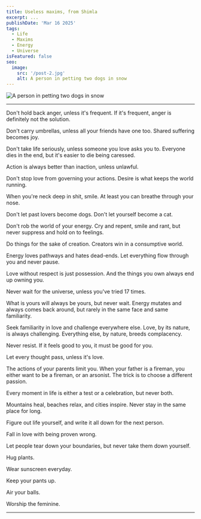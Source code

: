 ```yaml
---
title: Useless maxims, from Shimla
excerpt: ...
publishDate: 'Mar 16 2025'
tags:
  - Life
  - Maxims
  - Energy
  - Universe
isFeatured: false
seo:
  image:
    src: '/post-2.jpg'
    alt: A person in petting two dogs in snow
---
```


![A person in petting two dogs in snow](/post-2.jpg)

---

Don't hold back anger, unless it's frequent. If it's frequent, anger is definitely not the solution.

Don't carry umbrellas, unless all your friends have one too. Shared suffering becomes joy.

Don't take life seriously, unless someone you love asks you to. Everyone dies in the end, but it's easier to die being caressed.

Action is always better than inaction, unless unlawful.

Don't stop love from governing your actions. Desire is what keeps the world running.

When you're neck deep in shit, smile. At least you can breathe through your nose.

Don't let past lovers become dogs. Don't let yourself become a cat.

Don't rob the world of your energy. Cry and repent, smile and rant, but never suppress and hold on to feelings.

Do things for the sake of creation. Creators win in a consumptive world.

Energy loves pathways and hates dead-ends. Let everything flow through you and never pause.

Love without respect is just possession. And the things you own always end up owning you.

Never wait for the universe, unless you've tried 17 times.

What is yours will always be yours, but never wait. Energy mutates and always comes back around, but rarely in the same face and same familiarity.

Seek familiarity in love and challenge everywhere else. Love, by its nature, is always challenging. Everything else, by nature, breeds complacency.

Never resist. If it feels good to you, it must be good for you.

Let every thought pass, unless it's love.

The actions of your parents limit you. When your father is a fireman, you either want to be a fireman, or an arsonist. The trick is to choose a different passion.

Every moment in life is either a test or a celebration, but never both.

Mountains heal, beaches relax, and cities inspire. Never stay in the same place for long.

Figure out life yourself, and write it all down for the next person.

Fall in love with being proven wrong.

Let people tear down your boundaries, but never take them down yourself.

Hug plants.

Wear sunscreen everyday.

Keep your pants up.

Air your balls.

Worship the feminine.

---